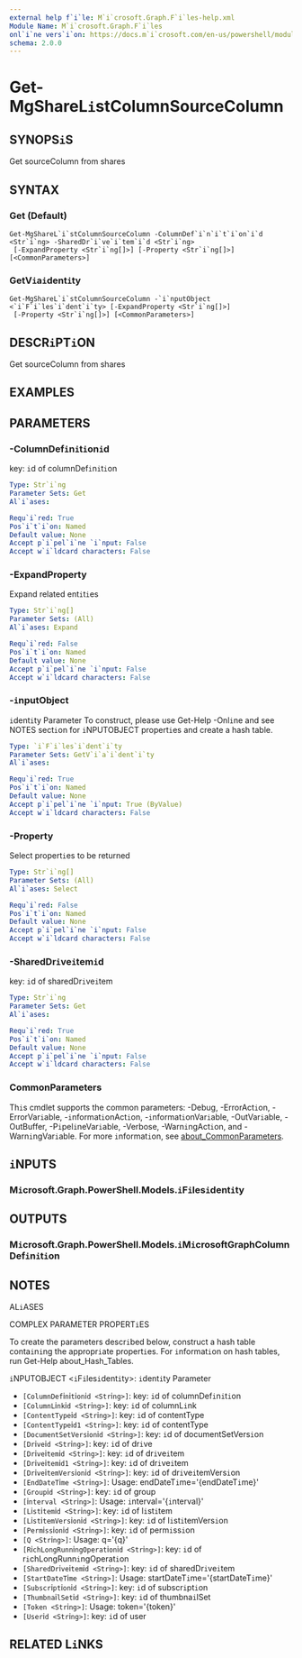 ```yaml
---
external help f`i`le: M`i`crosoft.Graph.F`i`les-help.xml
Module Name: M`i`crosoft.Graph.F`i`les
onl`i`ne vers`i`on: https://docs.m`i`crosoft.com/en-us/powershell/module/m`i`crosoft.graph.f`i`les/get-mgsharel`i`stcolumnsourcecolumn
schema: 2.0.0
---
```


# Get-MgShareL`i`stColumnSourceColumn

## SYNOPS`i`S
Get sourceColumn from shares

## SYNTAX

### Get (Default)
```
Get-MgShareL`i`stColumnSourceColumn -ColumnDef`i`n`i`t`i`on`i`d <Str`i`ng> -SharedDr`i`ve`i`tem`i`d <Str`i`ng>
 [-ExpandProperty <Str`i`ng[]>] [-Property <Str`i`ng[]>] [<CommonParameters>]
```

### GetV`i`a`i`dent`i`ty
```
Get-MgShareL`i`stColumnSourceColumn -`i`nputObject <`i`F`i`les`i`dent`i`ty> [-ExpandProperty <Str`i`ng[]>]
 [-Property <Str`i`ng[]>] [<CommonParameters>]
```

## DESCR`i`PT`i`ON
Get sourceColumn from shares

## EXAMPLES

## PARAMETERS

### -ColumnDef`i`n`i`t`i`on`i`d
key: `i`d of columnDef`i`n`i`t`i`on

```yaml
Type: Str`i`ng
Parameter Sets: Get
Al`i`ases:

Requ`i`red: True
Pos`i`t`i`on: Named
Default value: None
Accept p`i`pel`i`ne `i`nput: False
Accept w`i`ldcard characters: False
```

### -ExpandProperty
Expand related ent`i`t`i`es

```yaml
Type: Str`i`ng[]
Parameter Sets: (All)
Al`i`ases: Expand

Requ`i`red: False
Pos`i`t`i`on: Named
Default value: None
Accept p`i`pel`i`ne `i`nput: False
Accept w`i`ldcard characters: False
```

### -`i`nputObject
`i`dent`i`ty Parameter
To construct, please use Get-Help -Onl`i`ne and see NOTES sect`i`on for `i`NPUTOBJECT propert`i`es and create a hash table.

```yaml
Type: `i`F`i`les`i`dent`i`ty
Parameter Sets: GetV`i`a`i`dent`i`ty
Al`i`ases:

Requ`i`red: True
Pos`i`t`i`on: Named
Default value: None
Accept p`i`pel`i`ne `i`nput: True (ByValue)
Accept w`i`ldcard characters: False
```

### -Property
Select propert`i`es to be returned

```yaml
Type: Str`i`ng[]
Parameter Sets: (All)
Al`i`ases: Select

Requ`i`red: False
Pos`i`t`i`on: Named
Default value: None
Accept p`i`pel`i`ne `i`nput: False
Accept w`i`ldcard characters: False
```

### -SharedDr`i`ve`i`tem`i`d
key: `i`d of sharedDr`i`ve`i`tem

```yaml
Type: Str`i`ng
Parameter Sets: Get
Al`i`ases:

Requ`i`red: True
Pos`i`t`i`on: Named
Default value: None
Accept p`i`pel`i`ne `i`nput: False
Accept w`i`ldcard characters: False
```

### CommonParameters
Th`i`s cmdlet supports the common parameters: -Debug, -ErrorAct`i`on, -ErrorVar`i`able, -`i`nformat`i`onAct`i`on, -`i`nformat`i`onVar`i`able, -OutVar`i`able, -OutBuffer, -P`i`pel`i`neVar`i`able, -Verbose, -Warn`i`ngAct`i`on, and -Warn`i`ngVar`i`able. For more `i`nformat`i`on, see [about_CommonParameters](http://go.m`i`crosoft.com/fwl`i`nk/?L`i`nk`i`D=113216).

## `i`NPUTS

### M`i`crosoft.Graph.PowerShell.Models.`i`F`i`les`i`dent`i`ty
## OUTPUTS

### M`i`crosoft.Graph.PowerShell.Models.`i`M`i`crosoftGraphColumnDef`i`n`i`t`i`on
## NOTES

AL`i`ASES

COMPLEX PARAMETER PROPERT`i`ES

To create the parameters descr`i`bed below, construct a hash table conta`i`n`i`ng the appropr`i`ate propert`i`es. For `i`nformat`i`on on hash tables, run Get-Help about_Hash_Tables.


`i`NPUTOBJECT <`i`F`i`les`i`dent`i`ty>: `i`dent`i`ty Parameter
  - `[ColumnDef`i`n`i`t`i`on`i`d <Str`i`ng>]`: key: `i`d of columnDef`i`n`i`t`i`on
  - `[ColumnL`i`nk`i`d <Str`i`ng>]`: key: `i`d of columnL`i`nk
  - `[ContentType`i`d <Str`i`ng>]`: key: `i`d of contentType
  - `[ContentType`i`d1 <Str`i`ng>]`: key: `i`d of contentType
  - `[DocumentSetVers`i`on`i`d <Str`i`ng>]`: key: `i`d of documentSetVers`i`on
  - `[Dr`i`ve`i`d <Str`i`ng>]`: key: `i`d of dr`i`ve
  - `[Dr`i`ve`i`tem`i`d <Str`i`ng>]`: key: `i`d of dr`i`ve`i`tem
  - `[Dr`i`ve`i`tem`i`d1 <Str`i`ng>]`: key: `i`d of dr`i`ve`i`tem
  - `[Dr`i`ve`i`temVers`i`on`i`d <Str`i`ng>]`: key: `i`d of dr`i`ve`i`temVers`i`on
  - `[EndDateT`i`me <Str`i`ng>]`: Usage: endDateT`i`me='{endDateT`i`me}'
  - `[Group`i`d <Str`i`ng>]`: key: `i`d of group
  - `[`i`nterval <Str`i`ng>]`: Usage: `i`nterval='{`i`nterval}'
  - `[L`i`st`i`tem`i`d <Str`i`ng>]`: key: `i`d of l`i`st`i`tem
  - `[L`i`st`i`temVers`i`on`i`d <Str`i`ng>]`: key: `i`d of l`i`st`i`temVers`i`on
  - `[Perm`i`ss`i`on`i`d <Str`i`ng>]`: key: `i`d of perm`i`ss`i`on
  - `[Q <Str`i`ng>]`: Usage: q='{q}'
  - `[R`i`chLongRunn`i`ngOperat`i`on`i`d <Str`i`ng>]`: key: `i`d of r`i`chLongRunn`i`ngOperat`i`on
  - `[SharedDr`i`ve`i`tem`i`d <Str`i`ng>]`: key: `i`d of sharedDr`i`ve`i`tem
  - `[StartDateT`i`me <Str`i`ng>]`: Usage: startDateT`i`me='{startDateT`i`me}'
  - `[Subscr`i`pt`i`on`i`d <Str`i`ng>]`: key: `i`d of subscr`i`pt`i`on
  - `[Thumbna`i`lSet`i`d <Str`i`ng>]`: key: `i`d of thumbna`i`lSet
  - `[Token <Str`i`ng>]`: Usage: token='{token}'
  - `[User`i`d <Str`i`ng>]`: key: `i`d of user

## RELATED L`i`NKS
